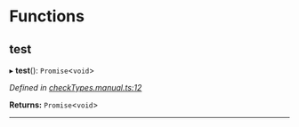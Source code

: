 

# Functions

<a id="test"></a>

##  test

▸ **test**(): `Promise`<`void`>

*Defined in [checkTypes.manual.ts:12](https://github.com/polkadot-js/api/blob/19eb484/packages/api/src/checkTypes.manual.ts#L12)*

**Returns:** `Promise`<`void`>

___

